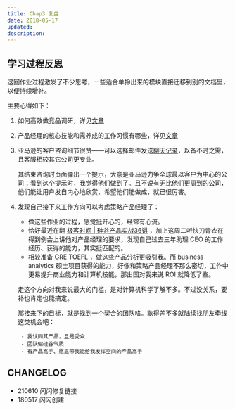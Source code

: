 ```yaml
---
title: Chap3 复盘
date: 2018-05-17
updated: 
description: 
---
```




## 学习过程反思

这回作业过程激发了不少思考，一些适合单拎出来的模块直接迁移到别的文档里，以便持续增补。

主要心得如下：

1. 如何高效做竞品调研，详见[文章](/devpdt/HbCI)

2. 产品经理的核心技能和需养成的工作习惯有哪些，详见[文章](/devpdt/Tips4StratPM)

3. 亚马逊的客户咨询细节很赞——可以选择邮件发送[聊天记录](devpro/3jkSPM/ch3Research)，以备不时之需，且客服相较其它公司更专业。

	其结束咨询时页面弹出一个提示，大意是亚马逊力争全球最以客户为中心的公司；看到这个提示时，我觉得他们做到了。且不说有无比他们更周到的公司，他们能让用户发自内心地欣赏、希望他们能做成，就已很厉害。

4. 发现自己接下来工作方向可以考虑策略产品经理了：
	- 做这些作业的过程，感觉挺开心的，经常有心流。
	- 恰好最近在翻 [极客时间 | 硅谷产品实战36讲](https://time.geekbang.org/column/intro/80?code=BB8X%2FcsqUhcOVbB2IwYMu635KHNUrC8nFZIhGJG3xaI%3D) ，加上这周二听快刀青衣在得到例会上讲他对产品经理的要求，发现自己过去三年助理 CEO 的工作经历、获得的能力，其实挺匹配的。
	- 相较准备 GRE TOEFL ，做这些产品分析更吸引我。而 business analytics 硕士项目获得的能力，好像和策略产品经理不那么密切，工作中更易提升商业能力和计算机技能，那出国对我来说 ROI 就降低了些。

	走这个方向对我来说最大的门槛，是对计算机科学了解不多。不过没关系，要补也肯定也能搞定。

	那接来下的目标，就是找到一个契合的团队咯。歇得差不多就陆续找朋友牵线这类机会吧：

		- 我认同其产品，且是受众
		- 团队偏硅谷气质
		- 有产品高手、愿意带我能给我发挥空间的产品高手



## CHANGELOG

- 210610 闪闪修复链接
- 180517 闪闪创建

